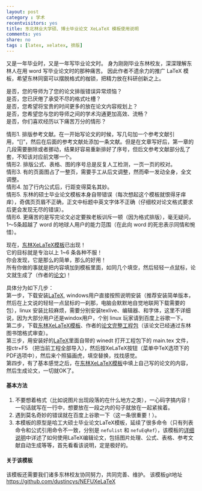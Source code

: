 ```yaml
---
layout: post 
category : 学术 
recentvisitors: yes
title: 东北林业大学硕、博士毕业论文 XeLaTeX 模板使用说明
comments: yes
share: no
tags : [latex, xelatex, 排版]
---
```



又是一年毕业时，又是一年写毕业论文时。
身为刚刚毕业东林校友，深深理解东林人在用 word 写毕业论文时的那种痛苦。
因此作者不遗余力的推广 LaTeX 模板，希望东林同窗可以摆脱格式的枷锁，把精力放在科研创新之上。

是否，您的导师为了您的论文排版错误异常烦恼？  
是否，您已厌倦了承受不尽的格式吐槽？  
是否，您希望将宝贵的时间更多的放在论文内容规划上？  
是否，您希望您与您的导师之间的学术沟通更加高效、流畅？    
是否，你们喜欢经历以下痛苦万分的情形？

情形1. 排版参考文献。在一开始写论文的时候，写几句加一个参考文献引用，“[]”，然后在后面的参考文献处添加一条文献。但是在文章写好后，第一章的几段需要删除或者挪动，结果好容易重新排好了序号，但后文参考文献部分乱了套，不知该对应前文哪一个。  
情形2. 排版公式、表格、图的序号总是反复人工检测，一页一页的校对。  
情形3. 有的页面图占了一整页，需要手工从后文调整，然而牵一发动全身，全文调整。  
情形4. 加了行内公式后，行距变得莫名其妙。  
情形5. 东林的硕士毕业论文模板本身自带错误（每次想起这个模板就恨得牙痒痒），奇偶页页眉不正确，正文中标题中英文字体不正确（仔细校对论文格式要求后更会发现无尽的错误）。  
情形6. 更痛苦的是写完论文必定要挨老板训斥一顿（因为格式排版），毫无疑问，1～5条超越了 word 的地球人用户的能力范围（在此向 word 的死忠表示同情和惋惜）。

现在，[东林XeLaTeX模板][template]已出现！  
它的目标就是专治以上 1~6 条各种不服！  
你会发现，它是那么的简单，那么的好用！  
所有你做的事就是把内容填加到模板里面，如同几个填空，然后轻轻一点鼠标，论文就生成了（作者的[论文][mythesis])！

具体分为如下几步：  
第一步，下载安装[LaTeX][latex], windows用户直接按照说明安装（推荐安装简单版本，然后在上文说的轻轻一点鼠标的一刹那，电脑会默默地自觉地联网下载需要的包），linux 安装比较麻烦，需要分别安装texlive、编辑器、和字体，这里不详细说，因为大部分用户还是windox用户，个别 linux 玩家请到百度上谷歌一下。  
第二步，下载[东林XeLaTeX模板][template]、作者的[论文完整工程包][project]（该论文已经通过东林图书馆格式审查）。  
第三步，用安装好的[LaTeX][latex]里面自带的 winedt 打开工程包下的 main.tex 文件，按ctr+F5 （把当前工程全部导入），然后按XeLaTeX按钮（菜单中TeX选项下的PDF选项中），然后来个照猫画虎，填空替换，找找感觉。  
第四步，有了基本感觉之后，在[东林XeLaTeX模板][template]中填上自己写的论文的内容，然后生成论文，一切就OK了。

#### 基本方法  

1. 不要想着格式（比如说图片出现段落的在什么地方之类），一心码字搞内容！一句话就写在一行中，想要放在一段之内的句子就放在一起紧挨着。
2. 遇到莫名奇妙的错误就在百度上谷歌一下（这一条很重要！）。
3. 本模板的原型是哈工大硕士毕业论文LaTeX模板，延续了很多命令（只有列表命令和公式引用命令不一致，分别是 `nefulist` 和 `nefuEqRef`），该模板的[详细说明][detail]中详述了如何使用LaTeX编辑论文，包括图片处理、公式、表格、参考文献自动生成等等，首先看看该说明，定是极好的。

#### 关于该模板

该模板还需要我们诸多东林校友协同努力，共同完善、维护。 
该模板git地址 <https://github.com/dustincys/NEFUXeLaTeX>

[detail]: http://yunpan.cn/QU68ILB2TT7Iw 
[latex]: http://www.ctex.org/CTeXDownload "下载地址"
[template]: http://sdrv.ms/Zgkm8N 
[project]: http://yunpan.cn/QU6MShrIDiMIQ 
[mythesis]: http://yunpan.cn/QU6kgMaqn7kES 


